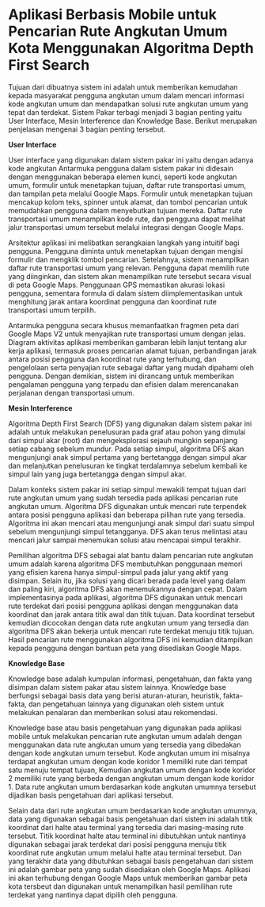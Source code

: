 # Aplikasi Berbasis Mobile untuk Pencarian Rute Angkutan Umum Kota Menggunakan Algoritma Depth First Search

Tujuan dari dibuatnya sistem ini adalah untuk memberikan kemudahan kepada masyarakat pengguna angkutan umum dalam mencari informasi kode angkutan umum dan mendapatkan solusi rute angkutan umum yang tepat dan terdekat. 
Sistem Pakar terbagi menjadi 3 bagian penting yaitu User Interface, Mesin Interference dan Knowledge Base. Berikut merupakan penjelasan mengenai 3 bagian penting tersebut. <br />

**User Interface** <br />

User interface yang digunakan dalam sistem pakar ini yaitu dengan adanya kode angkutan Antarmuka pengguna dalam sistem pakar ini didesain dengan menggunakan beberapa elemen kunci, 
seperti kode angkutan umum, formulir untuk menetapkan tujuan, daftar rute transportasi umum, dan tampilan peta melalui Google Maps. Formulir untuk menetapkan tujuan mencakup kolom teks, spinner untuk alamat, 
dan tombol pencarian untuk memudahkan pengguna dalam menyebutkan tujuan mereka. Daftar rute transportasi umum menampilkan kode rute, dan pengguna dapat melihat jalur transportasi umum tersebut melalui integrasi dengan Google Maps. <br />

Arsitektur aplikasi ini melibatkan serangkaian langkah yang intuitif bagi pengguna. Pengguna diminta untuk menetapkan tujuan dengan mengisi formulir dan mengklik tombol pencarian. 
Setelahnya, sistem menampilkan daftar rute transportasi umum yang relevan. Pengguna dapat memilih rute yang diinginkan, dan sistem akan menampilkan rute tersebut secara visual di peta Google Maps. 
Penggunaan GPS memastikan akurasi lokasi pengguna, sementara formula di dalam sistem diimplementasikan untuk menghitung jarak antara koordinat pengguna dan koordinat rute transportasi umum terpilih. <br />

Antarmuka pengguna secara khusus memanfaatkan fragmen peta dari Google Maps V2 untuk menyajikan rute transportasi umum dengan jelas. Diagram aktivitas aplikasi memberikan gambaran lebih lanjut tentang alur kerja aplikasi, 
termasuk proses pencarian alamat tujuan, perbandingan jarak antara posisi pengguna dan koordinat rute yang terhubung, dan pengelolaan serta penyajian rute sebagai daftar yang mudah dipahami oleh pengguna. Dengan demikian, 
sistem ini dirancang untuk memberikan pengalaman pengguna yang terpadu dan efisien dalam merencanakan perjalanan dengan transportasi umum. <br />
 
**Mesin Interference**<br />

Algoritma Depth First Search (DFS) yang digunakan dalam sistem pakar ini  adalah untuk melakukan penelusuran pada graf atau pohon yang dimulai dari simpul akar (root) dan mengeksplorasi sejauh mungkin sepanjang setiap cabang sebelum mundur. 
Pada setiap simpul, algoritma DFS akan mengunjungi anak simpul pertama yang bertetangga dengan simpul akar dan melanjutkan penelusuran ke tingkat terdalamnya sebelum kembali ke simpul lain yang juga bertetangga dengan simpul akar.<br />

Dalam konteks sistem pakar ini setiap simpul mewakili tempat tujuan dari rute angkutan umum yang sudah tersedia pada aplikasi pencarian rute angkutan umum. 
Algoritma DFS digunakan untuk mencari rute terpendek antara posisi pengguna aplikasi dan beberapa pilihan rute yang tersedia. 
Algoritma ini akan mencari atau mengunjungi anak simpul dari suatu simpul sebelum mengunjungi simpul tetangganya. DFS akan terus melintasi atau mencari jalur 
sampai menemukan solusi atau mencapai simpul terakhir. <br />

Pemilihan algoritma DFS sebagai alat bantu dalam pencarian rute angkutan umum adalah karena algoritma DFS membutuhkan 
penggunaan memori yang efisien karena hanya simpul-simpul pada jalur yang aktif yang disimpan. Selain itu, jika solusi yang dicari berada pada level yang dalam dan paling kiri, algoritma DFS akan menemukannya dengan cepat.
Dalam implementasinya pada aplikasi, algoritma DFS digunakan untuk mencari rute terdekat dari posisi pengguna aplikasi dengan menggunakan data koordinat dan jarak antara titik awal dan titik tujuan. Data koordinat tersebut kemudian dicocokan dengan data rute angkutan umum yang tersedia dan algoritma DFS akan bekerja untuk mencari rute terdekat menuju titik tujuan. Hasil pencarian rute menggunakan algoritma DFS ini kemudian ditampilkan kepada pengguna dengan bantuan peta yang disediakan Google Maps. <br />

**Knowledge Base**<br />

Knowledge base adalah kumpulan informasi, pengetahuan, dan fakta yang disimpan dalam sistem pakar atau sistem lainnya. Knowledge base berfungsi sebagai basis data yang berisi aturan-aturan, heuristik, fakta-fakta, dan pengetahuan lainnya yang digunakan oleh sistem untuk melakukan penalaran dan memberikan solusi atau rekomendasi. <br />

Knowledge base atau basis pengetahuan yang digunakan pada aplikasi mobile untuk melakukan pencarian rute angkutan umum adalah dengan menggunakan data rute angkutan umum yang tersedia yang dibedakan dengan kode angkutan umum tersebut. Kode angkutan umum ini misalnya terdapat angkutan umum dengan kode koridor 1 memiliki rute dari tempat satu menuju tempat tujuan, Kemudian angkutan umum dengan kode koridor 2 memiliki rute yang berbeda dengan angkutan umum dengan kode koridor 1. Data rute angkutan umum berdasarkan kode angkutan umumnya tersebut dijadikan basis pengetahuan dari aplikasi tersebut.<br />

Selain data dari rute angkutan umum berdasarkan kode angkutan umumnya, data yang digunakan sebagai basis pengetahuan dari sistem ini adalah titik koordinat dari halte atau terminal yang tersedia dari masing-masing rute tersebut. Titik koordinat halte atau terminal ini dibutuhkan untuk nantinya digunakan sebagai jarak terdekat dari posisi pengguna menuju titik koordinat rute angkutan umum melalui halte atau terminal tersebut. 
Dan yang terakhir data yang dibutuhkan sebagai basis pengetahuan dari sistem ini adalah gambar peta yang sudah disediakan oleh Google Maps. Aplikasi ini akan terhubung dengan Google Maps untuk memberikan gambar peta kota tersbeut dan digunakan untuk menampilkan hasil pemilihan rute terdekat yang nantinya dapat dipilih oleh pengguna.  <br />

